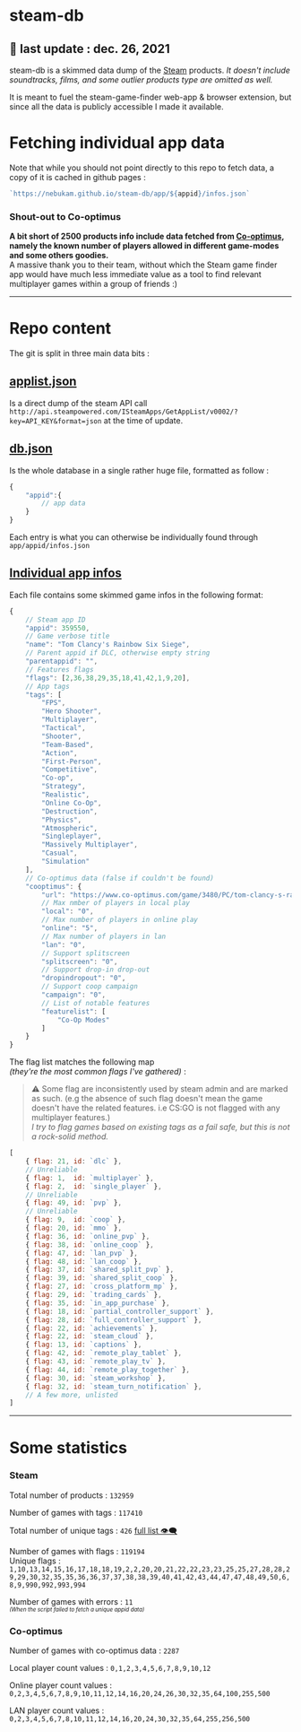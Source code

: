 # steam-db
## :calendar: last update : __dec. 26, 2021__
steam-db is a skimmed data dump of the [Steam](https://store.steampowered.com/) products.  *It doesn't include soundtracks, films, and some outlier products type are omitted as well.*  

It is meant to fuel the steam-game-finder web-app & browser extension, but since all the data is publicly accessible I made it available.

# Fetching individual app data
Note that while you should not point directly to this repo to fetch data, a copy of it is cached in github pages :
```js
`https://nebukam.github.io/steam-db/app/${appid}/infos.json`
```

### Shout-out to Co-optimus
__A bit short of 2500 products info include data fetched from [Co-optimus](https://www.co-optimus.com/), namely the known number of players allowed in different game-modes and some others goodies.__  
A massive thank you to their team, without which the Steam game finder app would have much less immediate value as a tool to find relevant multiplayer games within a group of friends :)

---

# Repo content

The git is split in three main data bits :
## [applist.json](https://github.com/Nebukam/steam-db/blob/main/applist.json)
Is a direct dump of the steam API call `http://api.steampowered.com/ISteamApps/GetAppList/v0002/?key=API_KEY&format=json` at the time of update.
  
## [db.json](https://github.com/Nebukam/steam-db/blob/main/db.json)
Is the whole database in a single rather huge file, formatted as follow :
```js
{
    "appid":{
        // app data
    }
}
```
Each entry is what you can otherwise be individually found through `app/appid/infos.json`
  
## [Individual app infos](https://github.com/Nebukam/steam-db/tree/main/app)
Each file contains some skimmed game infos in the following format:
```js
{
    // Steam app ID
    "appid": 359550,
    // Game verbose title
    "name": "Tom Clancy's Rainbow Six Siege", 
    // Parent appid if DLC, otherwise empty string
    "parentappid": "", 
    // Features flags
    "flags": [2,36,38,29,35,18,41,42,1,9,20], 
    // App tags
    "tags": [ 
        "FPS",
        "Hero Shooter",
        "Multiplayer",
        "Tactical",
        "Shooter",
        "Team-Based",
        "Action",
        "First-Person",
        "Competitive",
        "Co-op",
        "Strategy",
        "Realistic",
        "Online Co-Op",
        "Destruction",
        "Physics",
        "Atmospheric",
        "Singleplayer",
        "Massively Multiplayer",
        "Casual",
        "Simulation"
    ],
    // Co-optimus data (false if couldn't be found)
    "cooptimus": { 
        "url": "https://www.co-optimus.com/game/3480/PC/tom-clancy-s-rainbow-six-siege.html",
        // Max nmber of players in local play
        "local": "0", 
        // Max number of players in online play
        "online": "5", 
        // Max number of players in lan
        "lan": "0", 
        // Support splitscreen
        "splitscreen": "0", 
        // Support drop-in drop-out
        "dropindropout": "0", 
        // Support coop campaign
        "campaign": "0", 
        // List of notable features
        "featurelist": [ 
            "Co-Op Modes"
        ]
    }
}
```

The flag list matches the following map  
*(they're the most common flags I've gathered)* :
> :warning: Some flag are inconsistently used by steam admin and are marked as such. (e.g the absence of such flag doesn't mean the game doesn't have the related features. i.e CS:GO is not flagged with any multiplayer features.)   
*I try to flag games based on existing tags as a fail safe, but this is not a rock-solid method.*

```js
[
    { flag: 21, id: `dlc` },
    // Unreliable
    { flag: 1,  id: `multiplayer` },
    { flag: 2,  id: `single_player` },
    // Unreliable
    { flag: 49, id: `pvp` },
    // Unreliable
    { flag: 9,  id: `coop` }, 
    { flag: 20, id: `mmo` },
    { flag: 36, id: `online_pvp` },
    { flag: 38, id: `online_coop` },
    { flag: 47, id: `lan_pvp` },
    { flag: 48, id: `lan_coop` },
    { flag: 37, id: `shared_split_pvp` },
    { flag: 39, id: `shared_split_coop` },
    { flag: 27, id: `cross_platform_mp` },
    { flag: 29, id: `trading_cards` },
    { flag: 35, id: `in_app_purchase` },
    { flag: 18, id: `partial_controller_support` },
    { flag: 28, id: `full_controller_support` },
    { flag: 22, id: `achievements` },
    { flag: 22, id: `steam_cloud` },
    { flag: 13, id: `captions` },
    { flag: 42, id: `remote_play_tablet` },
    { flag: 43, id: `remote_play_tv` },
    { flag: 44, id: `remote_play_together` },
    { flag: 30, id: `steam_workshop` },
    { flag: 32, id: `steam_turn_notification` },
    // A few more, unlisted
]
```
---
# Some statistics

### Steam

Total number of products : `132959`  

Number of games with tags : `117410`  

Total number of unique tags : `426` [full list :eye_speech_bubble:](https://github.com/Nebukam/steam-db/blob/main/tags.json)

Number of games with flags : `119194`  
Unique flags : `1,10,13,14,15,16,17,18,18,19,2,2,20,20,21,22,22,23,23,25,25,27,28,28,29,29,30,32,35,35,36,36,37,37,38,38,39,40,41,42,43,44,47,47,48,49,50,6,8,9,990,992,993,994`

Number of games with errors : `11`  
<sup><sup>*(When the script failed to fetch a unique appid data)*</sup></sup>

### Co-optimus

Number of games with co-optimus data : `2287`  

Local player count values : `0,1,2,3,4,5,6,7,8,9,10,12`

Online player count values : `0,2,3,4,5,6,7,8,9,10,11,12,14,16,20,24,26,30,32,35,64,100,255,500`

LAN player count values : `0,2,3,4,5,6,7,8,10,11,12,14,16,20,24,30,32,35,64,255,256,500`

